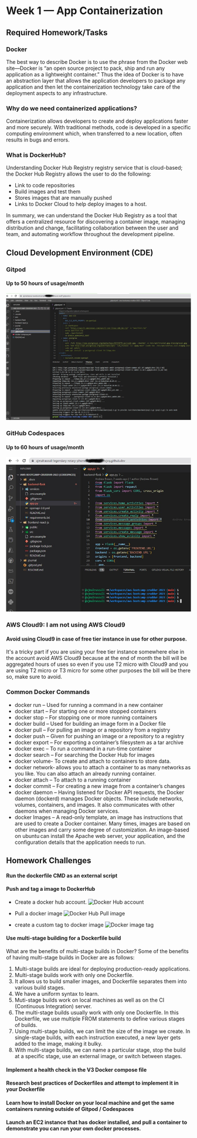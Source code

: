 # Week 1 — App Containerization

## Required Homework/Tasks

### Docker
The best way to describe Docker is to use the phrase from the Docker web site—Docker is
“an open source project to pack, ship and run any application as a lightweight container.”
Thus the idea of Docker is to have an abstraction layer that allows the application
developers to package any application and then let the containerization technology take
care of the deployment aspects to any infrastructure.

### Why do we need containerized applications?
Containerization allows developers to create and deploy applications faster and more securely. With traditional methods, code is developed in a specific computing environment which, when transferred to a new location, often results in bugs and errors.


### What is DockerHub?
Understanding Docker Hub Registry
registry service that is cloud-based; the Docker Hub Registry allows the user to do the following:

- Link to code repositories
- Build images and test them
- Stores images that are manually pushed
- Links to Docker Cloud to help deploy images to a host.

In summary, we can understand the Docker Hub Registry as a tool that offers a centralized resource for discovering a container image, managing distribution and change, facilitating collaboration between the user and team, and automating workflow throughout the development pipeline.


## Cloud Development Environment (CDE)


### Gitpod
#### Up to 50 hours of usage/month
![Gitpod workspace](assets/week-1-gitpod-workspace.jpg)



### GitHub Codespaces
#### Up to 60 hours of usage/month
![Github workspace](assets/week-1-codespaces-workspace.jpg)


### AWS Cloud9: I am not using AWS Cloud9 
#### Avoid using Cloud9 in case of free tier instance in use for other purpose.
It's a tricky part if you are using your free tier instance somewhere else in the account avoid AWS Cloud9 because at the end of month the 
bill will be aggregated hours of uses so even if you use T2 micro with Cloud9 and you are using T2 micro or T3 micro for some other purposes
the bill will be there so, make sure to avoid.


### Common Docker Commands
- docker run – Used for running a command in a new container
- docker start – For starting one or more stopped containers
- docker stop – For stopping one or more running containers
- docker build – Used for building an image form in a Docker file
- docker pull – For pulling an image or a repository from a registry
- docker push – Given for pushing an image or a repository to a registry
- docker export – For exporting a container’s filesystem as a tar archive
- docker exec – To run a command in a run-time container
- docker search – For searching the Docker Hub for images
- docker volume- To create and attach to containers to store data.
- docker network- allows you to attach a container to as many networks as you like. You can also attach an already running container.
- docker attach – To attach to a running container
- docker commit – For creating a new image from a container’s changes
- docker daemon – Having listened for Docker API requests, the Docker daemon (dockerd) manages Docker objects. These include networks, volumes, containers, and images. It also communicates with other daemons when managing Docker services.
- docker Images – A read-only template, an image has instructions that are used to create a Docker container. Many times, images are based on other images and carry some degree of customization. An image-based on ubuntu can install the Apache web server, your application, and the configuration details that the application needs to run.


## Homework Challenges

#### Run the dockerfile CMD as an external script
#### Push and tag a image to DockerHub

- Create a docker hub account. 
![Docker Hub account](https://user-images.githubusercontent.com/88502375/221357166-8369c120-113c-453a-8a45-60910d17d4ea.png)

- Pull a docker image
![Docker Hub Pull image](https://user-images.githubusercontent.com/88502375/221357479-0c980fde-8395-459d-b158-2e6533bb6c53.png)

- create a custom tag to docker image
![Docker image tag](https://user-images.githubusercontent.com/88502375/221357806-d81c42e4-8483-40a1-961e-68c20913e8d3.png)


#### Use multi-stage building for a Dockerfile build
What are the benefits of multi-stage builds in Docker?
Some of the benefits of having multi-stage builds in Docker are as follows:

1. Multi-stage builds are ideal for deploying production-ready applications.
2. Multi-stage builds work with only one Dockerfile.
3. It allows us to build smaller images, and Dockerfile separates them into various build stages.
4. We have a uniform syntax to learn.
5. Muti-stage builds work on local machines as well as on the CI (Continuous Integration) server.
6. The multi-stage builds usually work with only one Dockerfile. In this Dockerfile, we use multiple FROM statements to define various stages of builds.
7. Using multi-stage builds, we can limit the size of the image we create. In single-stage builds, with each instruction executed, a new layer gets added to the image, making it bulky.
8. With multi-stage builds, we can name a particular stage, stop the build at a specific stage, use an external image, or switch between stages.

#### Implement a health check in the V3 Docker compose file
#### Research best practices of Dockerfiles and attempt to implement it in your Dockerfile
#### Learn how to install Docker on your local machine and get the same containers running outside of Gitpod / Codespaces
#### Launch an EC2 instance that has docker installed, and pull a container to demonstrate you can run your own docker processes. 

